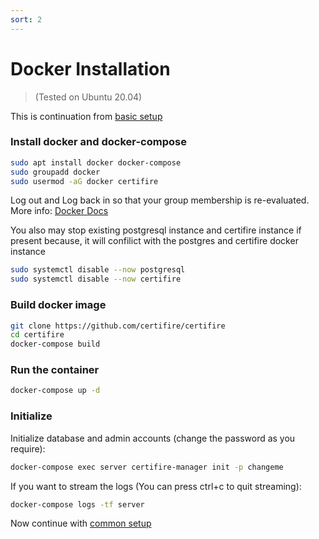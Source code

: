 ```yaml
---
sort: 2
---
```


# Docker Installation
> (Tested on Ubuntu 20.04)

This is continuation from [basic setup](./) 

### Install docker and docker-compose

```bash
sudo apt install docker docker-compose
sudo groupadd docker
sudo usermod -aG docker certifire
```

Log out and Log back in so that your group membership is re-evaluated. 
More info: [Docker Docs](https://docs.docker.com/engine/install/linux-postinstall/#manage-docker-as-a-non-root-user)

You also may stop existing postgresql instance and certifire instance if present because,
it will confilict with the postgres and certifire docker instance

```bash
sudo systemctl disable --now postgresql
sudo systemctl disable --now certifire
```

### Build docker image

```bash
git clone https://github.com/certifire/certifire
cd certifire
docker-compose build
```

### Run the container

```bash
docker-compose up -d
```

### Initialize

Initialize database and admin accounts (change the password as you require):

```bash
docker-compose exec server certifire-manager init -p changeme
```

If you want to stream the logs (You can press ctrl+c to quit streaming):

```bash
docker-compose logs -tf server
```

Now continue with [common setup](./#edit-nginx-configration-for-proxy)
